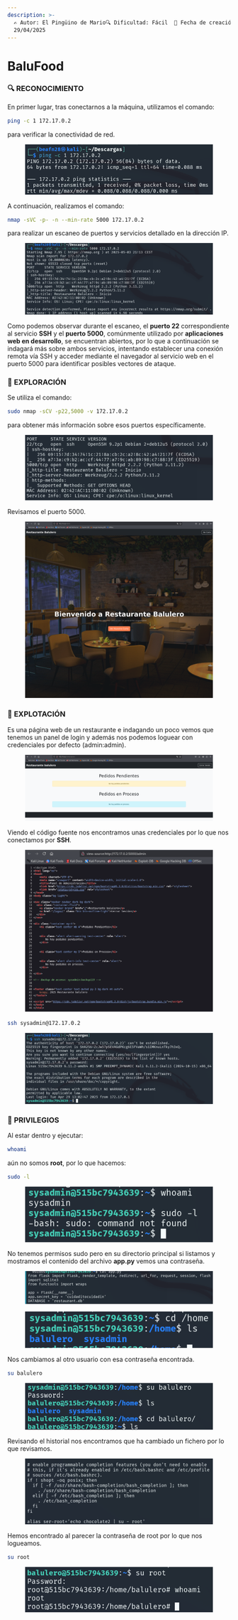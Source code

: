 ```yaml
---
description: >-
  ✍️ Autor: El Pingüino de Mario🔍 Dificultad: Fácil  📅 Fecha de creación:
  29/04/2025
---
```


# BaluFood

### 🔍 RECONOCIMIENTO

En primer lugar, tras conectarnos a la máquina, utilizamos el comando:

```bash
ping -c 1 172.17.0.2
```

para verificar la conectividad de red.

<figure><img src="../../.gitbook/assets/image (6) (1) (1) (1).png" alt=""><figcaption></figcaption></figure>

A continuación, realizamos el comando:

```bash
nmap -sVC -p- -n --min-rate 5000 172.17.0.2
```

para realizar un escaneo de puertos y servicios detallado en la dirección IP.

<figure><img src="../../.gitbook/assets/image (1) (1) (1) (1) (1) (1) (1) (1) (1) (1) (1) (1) (1).png" alt=""><figcaption></figcaption></figure>

Como podemos observar durante el escaneo, el **puerto 22** correspondiente al servicio **SSH** y el **puerto 5000**, comúnmente utilizado por **aplicaciones web en desarrollo**, se encuentran abiertos, por lo que a continuación se indagará más sobre ambos servicios, intentando establecer una conexión remota vía SSH y acceder mediante el navegador al servicio web en el puerto 5000 para identificar posibles vectores de ataque.

### 🔎 **EXPLORACIÓN**

Se utiliza el comando:

```bash
sudo nmap -sCV -p22,5000 -v 172.17.0.2
```

para obtener más información sobre esos puertos específicamente.

<figure><img src="../../.gitbook/assets/image (2) (1) (1) (1) (1) (1) (1) (1) (1) (1) (1) (1).png" alt=""><figcaption></figcaption></figure>

Revisamos el puerto 5000.

<figure><img src="../../.gitbook/assets/image (3) (1) (1) (1) (1) (1) (1) (1) (1) (1) (1).png" alt=""><figcaption></figcaption></figure>

### 🚀 **EXPLOTACIÓN**

Es una página web de un restaurante e indagando un poco vemos que tenemos un panel de login y además nos podemos loguear con credenciales por defecto (admin:admin).

<figure><img src="../../.gitbook/assets/image (4) (1) (1) (1) (1) (1) (1) (1).png" alt=""><figcaption></figcaption></figure>

Viendo el código fuente nos encontramos unas credenciales por lo que nos conectamos por **SSH**.

<figure><img src="../../.gitbook/assets/image (5) (1) (1) (1) (1) (1).png" alt=""><figcaption></figcaption></figure>

```bash
ssh sysadmin@172.17.0.2
```

<figure><img src="../../.gitbook/assets/image (6) (1) (1) (1) (1).png" alt=""><figcaption></figcaption></figure>

### 🔐 **PRIVILEGIOS**

Al estar dentro y ejecutar:

```bash
whoami
```

aún no somos **root**, por lo que hacemos:

```bash
sudo -l
```

<figure><img src="../../.gitbook/assets/image (7) (1) (1) (1).png" alt=""><figcaption></figcaption></figure>

No tenemos permisos sudo pero en su directorio principal si listamos y mostramos el contenido del archivo **app.py** vemos una contraseña.

<figure><img src="../../.gitbook/assets/image (1339).png" alt=""><figcaption></figcaption></figure>

<figure><img src="../../.gitbook/assets/image (1340).png" alt=""><figcaption></figcaption></figure>

Nos cambiamos al otro usuario con esa contraseña encontrada.

```bash
su balulero
```

<figure><img src="../../.gitbook/assets/image (1341).png" alt=""><figcaption></figcaption></figure>

Revisando el historial nos encontramos que ha cambiado un fichero por lo que revisamos.

<figure><img src="../../.gitbook/assets/image (1342).png" alt=""><figcaption></figcaption></figure>

Hemos encontrado al parecer la contraseña de root por lo que nos logueamos.

```bash
su root
```

<figure><img src="../../.gitbook/assets/image (1343).png" alt=""><figcaption></figcaption></figure>
